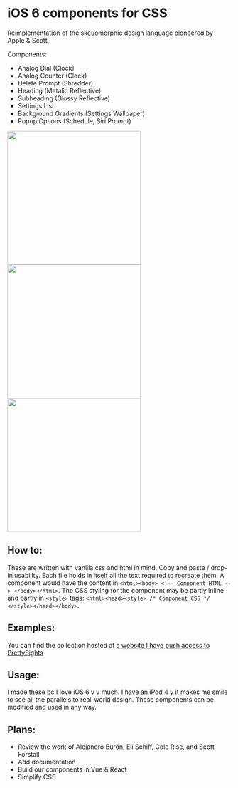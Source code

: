 # iOS 6 components for CSS 
Reimplementation of the skeuomorphic design language pioneered by Apple &amp; Scott  

Components:  
- Analog Dial (Clock)  
- Analog Counter (Clock)  
- Delete Prompt (Shredder)  
- Heading (Metalic Reflective)  
- Subheading (Glossy Reflective)  
- Settings List  
- Background Gradients (Settings Wallpaper)  
- Popup Options (Schedule, Siri Prompt)  
  

<img width="300" src="https://github.com/P-Medicado/PS-iOS-6-CSS-Skeuomorphic/blob/master/img/View-Clock-y-Badge.png?raw=true">
<img width="300" src="https://github.com/P-Medicado/PS-iOS-6-CSS-Skeuomorphic/blob/master/img/View-Subheading.png?raw=true">
<img src="https://github.com/P-Medicado/PS-iOS-6-CSS-Skeuomorphic/blob/master/img/View-Counter.png?raw=true" width="300">

## How to:  
These are written with vanilla css and html in mind. Copy and paste / drop-in usability. Each file holds in itself all the text required to recreate them. A component would have the content in `<html><body> <!-- Component HTML --> </body></html>`. The CSS styling for the component may be partly inline and partly in `<style>` tags: `<html><head><style> /* Component CSS */ </style></head></body>`.  
  
## Examples:  
You can find the collection hosted at [a website I have push access to PrettySights](https://prettysights.com/vsads/css-lounge/)
  
## Usage:  
I made these bc I love iOS 6 v v much. I have an iPod 4 y it makes me smile to see all the parallels to real-world design. These components can be modified and used in any way.  
  
## Plans:  
- Review the work of Alejandro Burón, Eli Schiff, Cole Rise, and Scott Forstall  
- Add documentation  
- Build our components in Vue & React  
- Simplify CSS  
